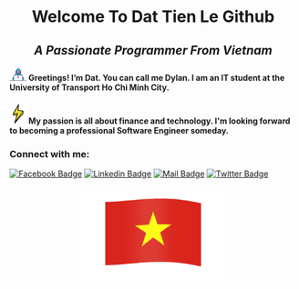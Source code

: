 <h1 align="center">Welcome To Dat Tien Le Github</h1>
<h2 align="center"><i>A Passionate Programmer From Vietnam</i></h2>

#### <img src="./images/developer-mini.gif" alt="Developer Icon" width="30"/> Greetings! I’m Dat. You can call me Dylan. I am an IT student at the University of Transport Ho Chi Minh City.

#### <img src="./images/lighting.gif" alt="Lightning Icon" width="30"/> My passion is all about finance and technology. I'm looking forward to becoming a professional Software Engineer someday.

<h3 align="left">Connect with me:</h3>

[![Facebook Badge](https://img.shields.io/badge/Facebook-DatTienLe-1877F2?style=flat&labelColor=1877F2&logo=facebook&logoColor=white)](https://www.fb.com/letiendat1002)
[![Linkedin Badge](https://img.shields.io/badge/Linkedin-DatTienLe-0e76a8?style=flat&labelColor=0e76a8&logo=linkedin&logoColor=white)](https://www.linkedin.com/in/letiendat1002)
[![Mail Badge](https://img.shields.io/badge/Mail-DatTienLe-c0392b?style=flat&labelColor=c0392b&logo=gmail&logoColor=white)](mailto:letiendat1002@gmail.com)
[![Twitter Badge](https://img.shields.io/badge/Twitter-DatTienLe-1ca0f1?style=flat&labelColor=1ca0f1&logo=twitter&logoColor=white&link=https://twitter.com/Ipenywis)](https://twitter.com/letiendat1002)

<p align="center">
  <img width="50%" src="./images/Flag_of_Vietnam-Animated.gif" alt="Vietnam Flag"/>
</p>                                                                                
